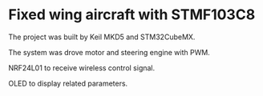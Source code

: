 # Fixed wing aircraft with STMF103C8

The project was built by Keil MKD5 and STM32CubeMX.

The system was drove motor and steering engine with PWM.

NRF24L01 to receive wireless control signal.

OLED to display related parameters.

